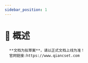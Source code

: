 ```yaml
---
sidebar_position: 1
---
```


# 📖 概述

      **文档为拟草案**，请以正式文档上线为准！
      官网链接:https://www.qiancset.com
